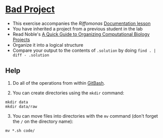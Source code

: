 # [Bad Project](https://www.youtube.com/embed/Fl4L4M8m4d0)

* This exercise accompanies the *Riffomonas* [Documentation lesson](http://www.riffomonas.org/tutorials/documentation)
* You have inherited a project from a previous student in the lab
* Read Noble's [A Quick Guide to Organizing Computational Biology Projects](http://journals.plos.org/ploscompbiol/article?id=10.1371/journal.pcbi.1000424)
* Organize it into a logical structure
* Compare your output to the contents of `.solution` by doing `find . | diff - .solution`

## Help

1. Do all of the operations from within [GitBash](https://git-scm.com/downloads).

2. You can create directories using the `mkdir` command:

```
mkdir data
mkdir data/raw
```

3. You can move files into directories with the `mv` command (don't forget the `/` on the directory name):

```
mv *.sh code/
```
